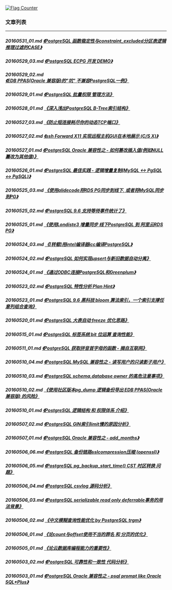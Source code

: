 <a rel="nofollow" href="http://info.flagcounter.com/h9V1"  ><img src="http://s03.flagcounter.com/count/h9V1/bg_FFFFFF/txt_000000/border_CCCCCC/columns_2/maxflags_12/viewers_0/labels_0/pageviews_0/flags_0/"  alt="Flag Counter"  border="0"  ></a>  
  
### 文章列表  
----  
##### 20160531_01.md   [《PostgreSQL 函数稳定性与constraint_excluded分区表逻辑推理过滤的CASE》](20160531_01.md)  
##### 20160529_03.md   [《PostgreSQL ECPG 开发 DEMO》](20160529_03.md)  
##### 20160529_02.md   [《EDB PPAS(Oracle 兼容版)的"坑" 不兼容PostgreSQL一例》](20160529_02.md)  
##### 20160529_01.md   [《PostgreSQL 批量权限 管理方法》](20160529_01.md)  
##### 20160528_01.md   [《深入浅出PostgreSQL B-Tree索引结构》](20160528_01.md)  
##### 20160527_03.md   [《防止短连接耗尽你的动态TCP端口》](20160527_03.md)  
##### 20160527_02.md   [《ssh Forward X11 实现远程主机GUI在本地展示 (C/S X)》](20160527_02.md)  
##### 20160527_01.md   [《PostgreSQL Oracle 兼容性之 - 如何篡改插入值(例如NULL纂改为其他值)》](20160527_01.md)  
##### 20160526_01.md   [《PostgreSQL 最佳实践 - 逻辑增量复制(MySQL <-> PgSQL <-> PgSQL)》](20160526_01.md)  
##### 20160525_03.md   [《使用alidecode将RDS PG同步到线下, 或者将MySQL同步到PG》](20160525_03.md)  
##### 20160525_02.md   [《PostgreSQL 9.6 支持等待事件统计了》](20160525_02.md)  
##### 20160525_01.md   [《使用Londiste3 增量同步 线下PostgreSQL 到 阿里云RDS PG》](20160525_01.md)  
##### 20160524_03.md   [《[转载]用intel编译器icc编译PostgreSQL》](20160524_03.md)  
##### 20160524_02.md   [《PostgreSQL 如何实现upsert与新旧数据自动分离》](20160524_02.md)  
##### 20160524_01.md   [《通过ODBC连接PostgreSQL和Greenplum》](20160524_01.md)  
##### 20160523_02.md   [《PostgreSQL 特性分析 Plan Hint》](20160523_02.md)  
##### 20160523_01.md   [《PostgreSQL 9.6 黑科技 bloom 算法索引，一个索引支撑任意列组合查询》](20160523_01.md)  
##### 20160520_01.md   [《PostgreSQL 大表自动 freeze 优化思路》](20160520_01.md)  
##### 20160515_01.md   [《PostgreSQL 标签系统 bit 位运算 查询性能》](20160515_01.md)  
##### 20160511_01.md   [《PostgreSQL 获取拼音首字母的函数 - 摘自互联网》](20160511_01.md)  
##### 20160510_04.md   [《PostgreSQL MySQL 兼容性之 - 读写用户的只读影子用户》](20160510_04.md)  
##### 20160510_03.md   [《PostgreSQL schema,database owner 的高危注意事项》](20160510_03.md)  
##### 20160510_02.md   [《使用社区版本pg_dump 逻辑备份导出 EDB PPAS(Oracle 兼容版) 的风险》](20160510_02.md)  
##### 20160510_01.md   [《PostgreSQL 逻辑结构 和 权限体系 介绍》](20160510_01.md)  
##### 20160507_02.md   [《PostgreSQL GIN索引limit慢的原因分析》](20160507_02.md)  
##### 20160507_01.md   [《PostgreSQL Oracle 兼容性之 - add_months》](20160507_01.md)  
##### 20160506_06.md   [《PostgreSQL 备份链路sslcompression压缩 (openssl)》](20160506_06.md)  
##### 20160506_05.md   [《PostgreSQL pg_backup_start_time() CST 时区转换 问题》](20160506_05.md)  
##### 20160506_04.md   [《PostgreSQL csvlog 源码分析》](20160506_04.md)  
##### 20160506_03.md   [《PostgreSQL serializable read only deferrable事务的用法背景》](20160506_03.md)  
##### 20160506_02.md   [《中文模糊查询性能优化 by PostgreSQL trgm》](20160506_02.md)  
##### 20160506_01.md   [《论count与offset使用不当的罪名 和 分页的优化》](20160506_01.md)  
##### 20160505_01.md   [《论云数据库编程能力的重要性》](20160505_01.md)  
##### 20160503_02.md   [《PostgreSQL 可靠性和一致性 代码分析》](20160503_02.md)  
##### 20160503_01.md   [《PostgreSQL Oracle 兼容性之 - psql prompt like Oracle SQL*Plus》](20160503_01.md)  
